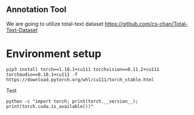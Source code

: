 ## Annotation Tool
We are going to utilize total-text dataset
https://github.com/cs-chan/Total-Text-Dataset


# Environment setup

```
pip3 install torch==1.10.1+cu111 torchvision==0.11.2+cu111 torchaudio==0.10.1+cu111 -f https://download.pytorch.org/whl/cu111/torch_stable.html
```


Test 

```
python -c "import torch; print(torch.__version__); print(torch.cuda.is_available())"

```
